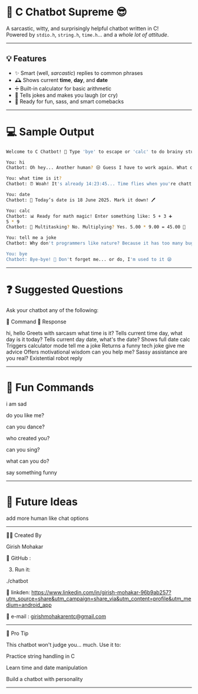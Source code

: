 # 🤖 C Chatbot Supreme 😎

A sarcastic, witty, and surprisingly helpful chatbot written in C!  
Powered by `stdio.h`, `string.h`, `time.h`... and a *whole lot of attitude*.

---

## 💡 Features

- ✨ Smart (well, *sarcastic*) replies to common phrases
- 🕰️ Shows current **time**, **day**, and **date**
- ➗ Built-in calculator for basic arithmetic
- 🤣 Tells jokes and makes you laugh (or cry)
- 🧠 Ready for fun, sass, and smart comebacks

---

# 💻 Sample Output
```bash
Welcome to C Chatbot! 🎉 Type 'bye' to escape or 'calc' to do brainy stuff 🧠

You: hi
Chatbot: Oh hey... Another human? 😒 Guess I have to work again. What do you want, my liege? 👑

You: what time is it?
Chatbot: ⏰ Woah! It's already 14:23:45... Time flies when you're chatting with me! 😎

You: date
Chatbot: 📅 Today’s date is 18 June 2025. Mark it down! 🖊️

You: calc
Chatbot: 📊 Ready for math magic! Enter something like: 5 + 3 ➕
5 * 9
Chatbot: 🧮 Multitasking? No. Multiplying? Yes. 5.00 * 9.00 = 45.00 💪

You: tell me a joke
Chatbot: Why don't programmers like nature? Because it has too many bugs! 🐛🌲😂

You: bye
Chatbot: Bye-bye! 👋 Don't forget me... or do, I'm used to it 😪
```

---

# ❓ Suggested Questions

Ask your chatbot any of the following:

📌 Command	💬 Response

hi, hello	Greets with sarcasm
what time is it?	Tells current time
day, what day is it today?	Tells current day
date, what's the date?	Shows full date
calc	Triggers calculator mode
tell me a joke	Returns a funny tech joke
give me advice	Offers motivational wisdom
can you help me?	Sassy assistance
are you real?	Existential robot reply



---

# 🌟 Fun Commands

i am sad

do you like me?

can you dance?

who created you?

can you sing?

what can you do?

say something funny



---

# 🔮 Future Ideas

add more human like chat options 

---

🧑‍💻 Created By

Girish Mohakar


🔗 GitHub : 


3. Run it:

./chatbot


🔗 linkden: https://www.linkedin.com/in/girish-mohakar-96b9ab257?utm_source=share&utm_campaign=share_via&utm_content=profile&utm_medium=android_app

🔗 e-mail : girishmohakarentc@gmail.com


---

🧠 Pro Tip

This chatbot won't judge you... much. Use it to:

Practice string handling in C

Learn time and date manipulation

Build a chatbot with personality


---


